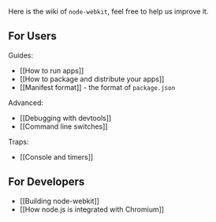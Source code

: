 Here is the wiki of `node-webkit`, feel free to help us improve it.

## For Users

Guides:

* [[How to run apps]]
* [[How to package and distribute your apps]]
* [[Manifest format]] - the format of `package.json`

Advanced:
* [[Debugging with devtools]]
* [[Command line switches]]

Traps:

* [[Console and timers]]

## For Developers

* [[Building node-webkit]]
* [[How node.js is integrated with Chromium]]
